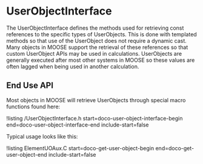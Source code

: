 # UserObjectInterface

The UserObjectInterface defines the methods used for retrieving const references to the specific types of
UserObjects. This is done with templated methods so that use of the UserObject does not require a dynamic
cast. Many objects in MOOSE support the retrieval of these references so that custom UserObject APIs may
be used in calculations. UserObjects are generally executed after most other systems in MOOSE so these
values are often lagged when being used in another calculation.

## End Use API

Most objects in MOOSE will retrieve UserObjects through special macro functions found here:

!listing /UserObjectInterface.h start=doco-user-object-interface-begin end=doco-user-object-interface-end include-start=false

Typical usage looks like this:

!listing ElementUOAux.C start=doco-get-user-object-begin end=doco-get-user-object-end include-start=false
